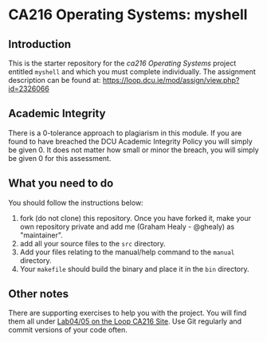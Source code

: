 # CA216 Operating Systems: myshell

## Introduction
This is the starter repository for the _ca216 Operating Systems_ project entitled `myshell` and which you must complete individually.
The assignment description can be found at: https://loop.dcu.ie/mod/assign/view.php?id=2326066


## Academic Integrity
There is a 0-tolerance approach to plagiarism in this module. If you are found to have breached the DCU Academic Integrity Policy you will simply be given 0.  It does not matter how small or minor the breach, you will simply be given 0 for this assessment.

## What you need to do
You should follow the instructions below:

1. fork (do not clone) this repository.  Once you have forked it, make your own repository private and add me (Graham Healy - @ghealy) as "maintainer".
2. add all your source files to the `src` directory.
3. Add your files relating to the manual/help command to the `manual` directory.
4. Your `makefile` should build the binary and place it in the `bin` directory.

## Other notes
There are supporting exercises to help you with the project.  You will find them all under  [Lab04/05 on the Loop CA216 Site](https://loop.dcu.ie/mod/book/view.php?id=2322719).  Use Git regularly and commit versions of your code often.
